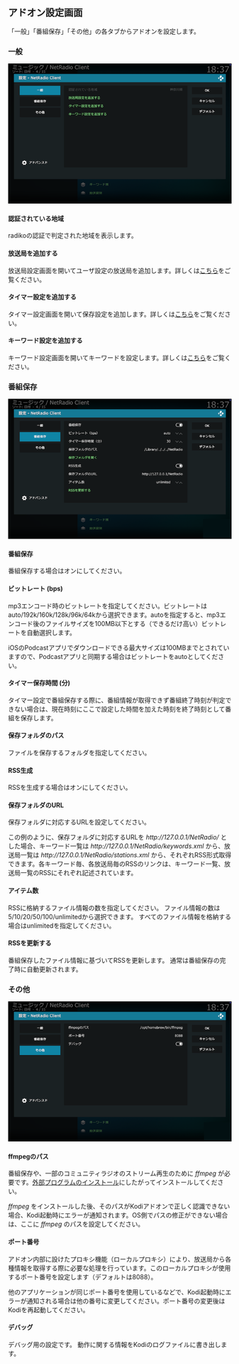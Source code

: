 
## アドオン設定画面

「一般」「番組保存」「その他」の各タブからアドオンを設定します。


### 一般

![アドオン設定画面（一般）](images/2_アドオン設定画面/1_一般.png)

#### 認証されている地域

radikoの認証で判定された地域を表示します。

#### 放送局を追加する

放送局設定画面を開いてユーザ設定の放送局を追加します。詳しくは[こちら](./330_設定画面（放送局）.md)をご覧ください。

#### タイマー設定を追加する

タイマー設定画面を開いて保存設定を追加します。詳しくは[こちら](./320_設定画面（タイマー）.md)をご覧ください。

#### キーワード設定を追加する

キーワード設定画面を開いてキーワードを設定します。詳しくは[こちら](./310_設定画面（キーワード）.md)をご覧ください。


### 番組保存

![アドオン設定画面（番組保存）](images/2_アドオン設定画面/2_番組保存.png)

#### 番組保存

番組保存する場合はオンにしてください。

#### ビットレート (bps)

mp3エンコード時のビットレートを指定してください。ビットレートはauto/192k/160k/128k/96k/64kから選択できます。autoを指定すると、mp3エンコード後のファイルサイズを100MB以下とする（できるだけ高い）ビットレートを自動選択します。

iOSのPodcastアプリでダウンロードできる最大サイズは100MBまでとされていますので、Podcastアプリと同期する場合はビットレートをautoとしてください。

#### タイマー保存時間 (分)

タイマー設定で番組保存する際に、番組情報が取得できず番組終了時刻が判定できない場合は、現在時刻にここで設定した時間を加えた時刻を終了時刻として番組を保存します。

#### 保存フォルダのパス

ファイルを保存するフォルダを指定してください。

#### RSS生成

RSSを生成する場合はオンにしてください。

#### 保存フォルダのURL

保存フォルダに対応するURLを設定してください。

この例のように、保存フォルダに対応するURLを _http\://127.0.0.1/NetRadio/_ とした場合、キーワード一覧は _http\://127.0.0.1/NetRadio/keywords.xml_ から、放送局一覧は _http\://127.0.0.1/NetRadio/stations.xml_ から、それぞれRSS形式取得できます。各キーワード毎、各放送局毎のRSSのリンクは、キーワード一覧、放送局一覧のRSSにそれぞれ記述されています。

#### アイテム数

RSSに格納するファイル情報の数を指定してください。
ファイル情報の数は5/10/20/50/100/unlimitedから選択できます。
すべてのファイル情報を格納する場合はunlimitedを指定してください。

#### RSSを更新する

番組保存したファイル情報に基づいてRSSを更新します。
通常は番組保存の完了時に自動更新されます。


### その他

![アドオン設定画面（その他）](images/2_アドオン設定画面/3_その他.png)

#### ffmpegのパス

番組保存や、一部のコミュニティラジオのストリーム再生のために _ffmpeg_ が必要です。[外部プログラムのインストール](./000_概要.md#外部プログラムのインストール)にしたがってインストールしてください。

_ffmpeg_ をインストールした後、そのパスがKodiアドオンで正しく認識できない場合、Kodi起動時にエラーが通知されます。OS側でパスの修正ができない場合は、ここに _ffmpeg_ のパスを設定してください。

#### ポート番号

アドオン内部に設けたプロキシ機能（ローカルプロキシ）により、放送局から各種情報を取得する際に必要な処理を行っています。このローカルプロキシが使用するポート番号を設定します（デフォルトは8088）。

他のアプリケーションが同じポート番号を使用しているなどで、Kodi起動時にエラーが通知される場合は他の番号に変更してください。ポート番号の変更後はKodiを再起動してください。

#### デバッグ

デバッグ用の設定です。 動作に関する情報をKodiのログファイルに書き出します。
